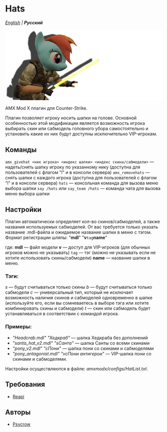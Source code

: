 # Hats

_[English](README.md) | **Русский**_

![Hats](images/hats.png)

AMX Mod X плагин для Counter-Strike.

Плагин позволяет игроку носить шапки на голове. Основной особенностью этой модификации является возможность игрока выбирать скин или сабмодель головного убора самостоятельно и установить какие их них будут доступны исключительно VIP-игрокам.

## Команды
`amx_givehat <ник игрока> <индекс шапки> <индекс скина/сабмодели>` — надеть/снять шапку игроку по указанному нику (доступна для пользователей с флагом "l" и в консоли сервера)
`amx_removehats` — снять шапки с каждого игрока (доступна для пользователей с флагом "l" и в консоли сервера)
`hats` — консольная команда для вызова меню выбора шапки
`say /hats` или `say_team /hats` — команда чата для вызова меню выбора шапки

## Настройки
Плагин автоматически определяет кол-во скинов/сабмоделей, а также названия используемых сабмоделей. От вас требуется только указать название .mdl-файла и ожидаемое название шапки в меню с тэгом. Формат регистрации шляпы:
"__mdl__" "__v__`tag`__name__"

где:
__mdl__ — файл модели
__v__ — доступ для VIP-игроков (для обычных игроков можно не указывать)
`tag` — тэг (можно не указывать если не хотите использовать скины/сабмодели)
__name__ — название шапки в меню.

### Тэги:
_s_ — будут считываться только скины
_b_ — будут считываться только сабмодели
_c_ — универсальный тип, который не исключает возможность наличия скинов и сабмоделей одновременно в шапке (используйте его, если вы сомневаетесь в выборе тэга или хотите комбинировать скины и сабмодели)
_t_ — скин или сабмодель будет устанавливаться в соответствии с командой игрока.

### Примеры:
* _"Headcrab.mdl" "Хедкраб"_ — шапка Хедкраба без дополнений
* _"santa_hat_v2.mdl" "sСанта"_ — шапка Санты со всеми скинами
* _"pony_v2.mdl" "cПони"_ — шапка пони со скинами и сабмоделями
* _"pony_antagonist.mdl" "vcПони антигерои"_ — VIP-шапка пони со скинами и сабмоделями.

Настройки осуществляются в файле:
_amxmodx/configs/HatList.txt_.

## Требования
- [Reapi](https://github.com/s1lentq/reapi)

## Авторы
- [Psycrow](https://github.com/Psycrow101)
